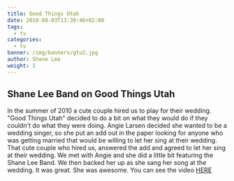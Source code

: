 ```yaml
---
title: Good Things Utah
date: 2010-08-03T13:39:46+02:00
tags:
  - tv
categories:
  - tv
banner: /img/banners/gtu2.jpg
author: Shane Lee
weight: 1
---
```


## Shane Lee Band on Good Things Utah

In the summer of 2010 a cute couple hired us to play for their wedding. "Good Things Utah" decided to do a bit on what they would do if they couldn't do what they were doing. Angie Larsen decided she wanted to be a wedding singer, so she put an add out in the paper looking for anyone who was getting married that would be willing to let her sing at their wedding. That cute couple who hired us, answered the add and agreed to let her sing at their wedding. We met with Angie and she did a little bit featuring the Shane Lee Band. We then backed her up as she sang her song at the wedding. It was great. She was awesome. You can see the video [HERE](https://youtu.be/R8ABMF8m1hw)

